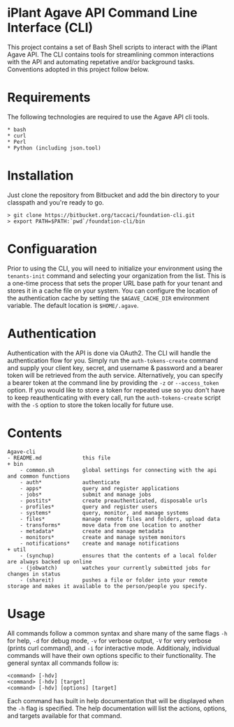 iPlant Agave API Command Line Interface (CLI)
===================================================

This project contains a set of Bash Shell scripts to interact with the iPlant Agave API. The CLI contains tools for streamlining common interactions with the API and automating repetative and/or background tasks. Conventions adopted in this project follow below.


Requirements
=================

The following technologies are required to use the Agave API cli tools. 

	* bash
	* curl
	* Perl
	* Python (including json.tool)	
	
Installation
=================

Just clone the repository from Bitbucket and add the bin directory to your classpath and you're ready to go.

	> git clone https://bitbucket.org/taccaci/foundation-cli.git
	> export PATH=$PATH:`pwd`/foundation-cli/bin
	

Configuaration
====================
Prior to using the CLI, you will need to initialize your environment using the `tenants-init` command and selecting your organization from the list. This is a one-time process that sets the proper URL base path for your tenant and stores it in a cache file on your system. You can configure the location of the authentication cache by setting the `$AGAVE_CACHE_DIR` environment variable. The default location is `$HOME/.agave`.


Authentication
====================
Authentication with the API is done via OAuth2. The CLI will handle the authentication flow for you. Simply run the `auth-tokens-create` command and supply your client key, secret, and username & password and a bearer token will be retrieved from the auth service. Alternatively, you can specify a bearer token at the command line by providing the `-z` or `--access_token` option. If you would like to store a token for repeated use so you don't have to keep reauthenticating with every call, run the `auth-tokens-create` script with the `-S` option to store the token locally for future use. 


Contents
=================

	Agave-cli
	- README.md				this file
	+ bin
		- common.sh			global settings for connecting with the api and common functions
		- auth*				authenticate
		- apps*				query and register applications
		- jobs*				submit and manage jobs
		- postits*			create preauthenticated, disposable urls
		- profiles*			query and register users
		- systems*			query, monitor, and manage systems
		- files*			manage remote files and folders, upload data
		- transforms*		move data from one location to another
		- metadata*			create and manage metadata
		- monitors*			create and manage system monitors
		- notifications*	create and manage notifications
	+ util
		- (synchup)			ensures that the contents of a local folder are always backed up online
		- (jobwatch)		watches your currently submitted jobs for changes in status
		- (shareit)			pushes a file or folder into your remote storage and makes it available to the person/people you specify.


Usage
====================

All commands follow a common syntax and share many of the same flags `-h` for help, `-d` for debug mode, `-v` for verbose output, `-V` for very verbose (prints curl command), and `-i` for interactive mode. Additionaly, individual commands will have their own options specific to their functionality. The general syntax all commands follow is:

	<command> [-hdv]
	<command> [-hdv] [target]
	<command> [-hdv] [options] [target]
	
Each command has built in help documentation that will be displayed when the `-h` flag is specified. The help documentation will list the actions, options, and targets available for that command.
